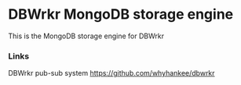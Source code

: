 # DBWrkr MongoDB storage engine

This is the MongoDB storage engine for DBWrkr

### Links

DBWrkr pub-sub system <https://github.com/whyhankee/dbwrkr>
